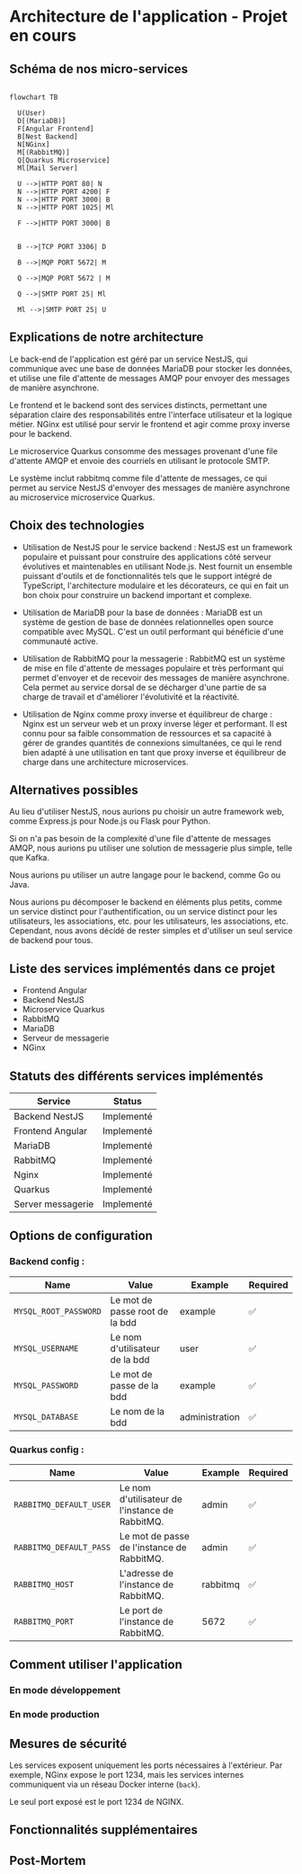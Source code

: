 # Architecture de l'application - Projet en cours

## Schéma de nos micro-services

```mermaid

flowchart TB

  U(User)
  D[(MariaDB)]
  F[Angular Frontend]
  B[Nest Backend]
  N[NGinx]
  M[(RabbitMQ)]
  Q[Quarkus Microservice]
  Ml[Mail Server]

  U -->|HTTP PORT 80| N
  N -->|HTTP PORT 4200| F
  N -->|HTTP PORT 3000| B
  N -->|HTTP PORT 1025| Ml

  F -->|HTTP PORT 3000| B


  B -->|TCP PORT 3306| D

  B -->|MQP PORT 5672| M

  Q -->|MQP PORT 5672 | M

  Q -->|SMTP PORT 25| Ml

  Ml -->|SMTP PORT 25| U

```

## Explications de notre architecture

Le back-end de l'application est géré par un service NestJS, qui communique avec une base de données MariaDB pour stocker les données, et utilise une file d'attente de messages AMQP pour envoyer des messages de manière asynchrone.

Le frontend et le backend sont des services distincts, permettant une séparation claire des responsabilités entre l'interface utilisateur et la logique métier. NGinx est utilisé pour servir le frontend et agir comme proxy inverse pour le backend.

Le microservice Quarkus consomme des messages provenant d'une file d'attente AMQP et envoie des courriels en utilisant le protocole SMTP.

Le système inclut rabbitmq comme file d'attente de messages, ce qui permet au service NestJS d'envoyer des messages de manière asynchrone au microservice microservice Quarkus.

## Choix des technologies

- Utilisation de NestJS pour le service backend : NestJS est un framework populaire et puissant pour construire des applications côté serveur évolutives et maintenables en utilisant Node.js. Nest fournit un ensemble puissant d'outils et de fonctionnalités tels que le support intégré de TypeScript, l'architecture modulaire et les décorateurs, ce qui en fait un bon choix pour construire un backend important et complexe.

- Utilisation de MariaDB pour la base de données : MariaDB est un système de gestion de base de données relationnelles open source compatible avec MySQL. C'est un outil performant qui bénéficie d'une communauté active.

- Utilisation de RabbitMQ pour la messagerie : RabbitMQ est un système de mise en file d'attente de messages populaire et très performant qui permet d'envoyer et de recevoir des messages de manière asynchrone. Cela permet au service dorsal de se décharger d'une partie de sa charge de travail et d'améliorer l'évolutivité et la réactivité.

- Utilisation de Nginx comme proxy inverse et équilibreur de charge : Nginx est un serveur web et un proxy inverse léger et performant. Il est connu pour sa faible consommation de ressources et sa capacité à gérer de grandes quantités de connexions simultanées, ce qui le rend bien adapté à une utilisation en tant que proxy inverse et équilibreur de charge dans une architecture microservices.

## Alternatives possibles

Au lieu d'utiliser NestJS, nous aurions pu choisir un autre framework web, comme Express.js pour Node.js ou Flask pour Python.

Si on n'a pas besoin de la complexité d'une file d'attente de messages AMQP, nous aurions pu utiliser une solution de messagerie plus simple, telle que Kafka.

Nous aurions pu utiliser un autre langage pour le backend, comme Go ou Java.

Nous aurions pu décomposer le backend en éléments plus petits, comme un service distinct pour l'authentification, ou un service distinct pour les utilisateurs, les associations, etc. pour les utilisateurs, les associations, etc. Cependant, nous avons décidé de rester simples et d'utiliser un seul service de backend pour tous.

## Liste des services implémentés dans ce projet

- Frontend Angular
- Backend NestJS
- Microservice Quarkus
- RabbitMQ
- MariaDB
- Serveur de messagerie
- NGinx

## Statuts des différents services implémentés

| Service           | Status     |
| ----------------- | ---------- |
| Backend NestJS    | Implementé |
| Frontend Angular  | Implementé |
| MariaDB           | Implementé |
| RabbitMQ          | Implementé |
| Nginx             | Implementé |
| Quarkus           | Implementé |
| Server messagerie | Implementé |

## Options de configuration

### Backend config :

| Name                  | Value                          | Example        | Required |
| --------------------- | ------------------------------ | -------------- | -------- |
| `MYSQL_ROOT_PASSWORD` | Le mot de passe root de la bdd | example        | ✅       |
| `MYSQL_USERNAME`      | Le nom d'utilisateur de la bdd | user           | ✅       |
| `MYSQL_PASSWORD`      | Le mot de passe de la bdd      | example        | ✅       |
| `MYSQL_DATABASE`      | Le nom de la bdd               | administration | ✅       |

### Quarkus config :

| Name                    | Value                                           | Example  | Required |
| ----------------------- | ----------------------------------------------- | -------- | -------- |
| `RABBITMQ_DEFAULT_USER` | Le nom d'utilisateur de l'instance de RabbitMQ. | admin    | ✅       |
| `RABBITMQ_DEFAULT_PASS` | Le mot de passe de l'instance de RabbitMQ.      | admin    | ✅       |
| `RABBITMQ_HOST`         | L'adresse de l'instance de RabbitMQ.            | rabbitmq | ✅       |
| `RABBITMQ_PORT`         | Le port de l'instance de RabbitMQ.              | 5672     | ✅       |

## Comment utiliser l'application

### En mode développement

### En mode production

## Mesures de sécurité

Les services exposent uniquement les ports nécessaires à l'extérieur. Par exemple, NGinx expose le port 1234, mais les services internes communiquent via un réseau Docker interne (`back`).

Le seul port exposé est le port 1234 de NGINX.

## Fonctionnalités supplémentaires

## Post-Mortem
